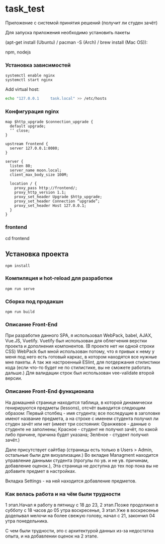 # task_test
Приложение с системой принятия решений (получит ли студен зачёт)

Для запуска приложения необходимо установить пакеты

(apt-get install (Ubuntu) / pacman -S (Arch) / brew install (Mac OS)):

npm, nodejs

### Установка зависимостей

```
systemctl enable nginx
systemctl start nginx
```
Add virtual host:

```bash
echo "127.0.0.1     task.local" >> /etc/hosts
```

### Конфигурация nginx

```nginx
map $http_upgrade $connection_upgrade {
  default upgrade;
  ‘’ close;
}

upstream frontend {
  server 127.0.0.1:8080;
}

server {
  listen 80;
  server_name moon.local;
  client_max_body_size 100M;

  location / {
    proxy_pass http://frontend/;
    proxy_http_version 1.1;
    proxy_set_header Upgrade $http_upgrade;
    proxy_set_header Connection “upgrade”;
    proxy_set_header Host 127.0.0.1;
  }
}
```

### frontend
cd frontend

## Установка проекта
```
npm install
```

### Компиляция и hot-reload для разработки
```
npm run serve
```

### Сборка под продакшн
```
npm run build
```
### Описание Front-End
При разработке данного SPA, я использовал WebPack, babel, AJAX, Vue.JS, Vuetify.
  Vuetify был использован для облегчения верстки проекта и дополнения компонентов. (В проекте нет ни одной строки CSS)
  WebPack был мной использован потому, что я привык к нему у меня под него есть готовый каркас, в котором находятся все нужные мне пакеты. А так же настроенный ESlint, для потдержания стилистики кода (если что-то будет не по стилистике, вы не сможете работать дальше.)
  Для валидации строк был использован vee-validate второй версии.
  
  
### Описание Front-End функционала
На домашней странице находится таблица, в которой динамически генирируются предметы (lessons), отсчёт выводится следющим образом: Первый столбец - имя студента; все последущие в заголовке имеют название предмета, а на строке с именем студента получил ли студен зачёт или нет (имеет три состояния: Оранжевое - данные о студенте не заполнены; Красное - студент не получил зачёт, по какой либо причине, причина будет указана; Зелёное - студент получил зачёт.)

Дале присутствует сайтбар (страницы есть только в Users > Admin, остальные были для визуализации.)
Во вкладке Managment находится управление данными студента (прогулы по ув. и не ув. причинам, добавление оценок.), Эта страница не доступна до тех пор пока вы не добавите предмет в настройках.

Вкладка Settings - на ней находится добавление предметов.

### Как велась работа и на чём были трудности
1 этап.Начал я работу в пятницу с 18 до 23,
2 этап.Позже продолжил в субботу с 18 часов до 05 утра воскресенья,
3 этап.Уже в воскресенье доделывал мелочи на более свежую голову, начал с 21, закончил 04 утра понедельника.

С чем были трудности, это с архитектурой данных из-за недостатка опыта, и на добавлении оценок на 2 этапе.
